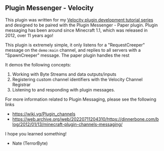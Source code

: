## Plugin Messenger - Velocity

This plugin was written for my [Velocity plugin development tutorial series](https://www.youtube.com/playlist?list=PL51GdsaNM19JlY0t6KNyi4vtkC5Q-4-F4) and designed to be paired with the Plugin Messenger - Paper plugin.
Plugin messaging has been around since Minecraft 1.1, which was released in 2012, over 11 years ago!

This plugin is extremely simple, it only listens for a "RequestCreeper" message on the `demo:main` channel, and replies to all servers with a "SpawnCreeper" message. The paper plugin handles the rest

It demos the following concepts:
1. Working with Byte Streams and data outputs/inputs
2. Registering custom channel identifiers with the Velocity Channel Registrar
3. Listening to and responding with plugin messages.

For more information related to Plugin Messaging, please see the following links
* https://wiki.vg/Plugin_channels
* https://web.archive.org/web/20220711204310/https://dinnerbone.com/blog/2012/01/13/minecraft-plugin-channels-messaging/

I hope you learned something!
- Nate (TerrorByte)